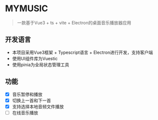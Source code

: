 # MYMUSIC

> 一款基于Vue3 + ts + vite + Electron的桌面音乐播放器应用

## 开发语言

- 本项目采用Vue3框架 + Typescript语言 + Electron进行开发，支持客户端
- 使用UI组件库为Vuestic
- 使用pinia为全局状态管理工具

## 功能

- [x] 音乐暂停和播放
- [x] 切换上一首和下一首
- [x] 支持选择本地音频文件播放
- [ ] 在线音乐播放